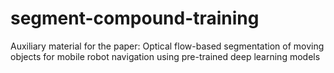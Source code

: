 # segment-compound-training
Auxiliary material for the paper:
Optical flow-based segmentation of moving objects for mobile robot navigation using pre-trained deep learning models
